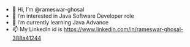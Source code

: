 - 👋 Hi, I’m @rameswar-ghosal
- 👀 I’m interested in Java Software Developer role
- 🌱 I’m currently learning Java Advance
- 📫 My LinkedIn id is https://www.linkedin.com/in/rameswar-ghosal-388a41244

<!---
rameswar-ghosal/rameswar-ghosal is a ✨ special ✨ repository because its `README.md` (this file) appears on your GitHub profile.
You can click the Preview link to take a look at your changes.
--->
